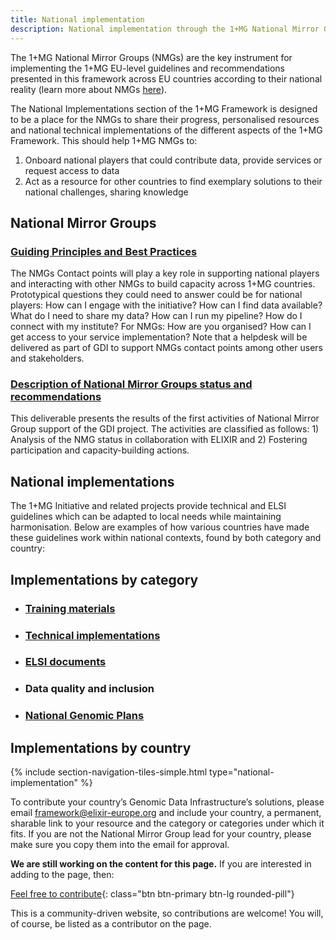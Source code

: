 ```yaml
---
title: National implementation
description: National implementation through the 1+MG National Mirror Groups (NMGs)
---
```

The 1+MG National Mirror Groups (NMGs) are the key instrument for implementing the 1+MG EU-level guidelines and recommendations presented in this framework across EU countries according to their national reality (learn more about NMGs <a href="https://zenodo.org/record/5018535">here<a>). 

The National Implementations section of the 1+MG Framework is designed to be a place for the NMGs to share their progress, personalised resources and national technical implementations of the different aspects of the 1+MG Framework. This should help 1+MG NMGs to: 
1) Onboard national players that could contribute data, provide services or request access to data
2) Act as a resource for other countries to find exemplary solutions to their national challenges, sharing knowledge

## National Mirror Groups

### [Guiding Principles and Best Practices](https://zenodo.org/records/10058201)

The NMGs Contact points will play a key role in supporting national players and interacting with other NMGs to build capacity across 1+MG countries. Prototypical questions they could need to answer could be for national players: How can I engage with the initiative? How can I find data available? What do I need to share my data? How can I run my pipeline? How do I connect with my institute? For NMGs: How are you organised? How can I get access to your service implementation? Note that a helpdesk will be delivered as part of GDI to support NMGs contact points among other users and stakeholders.

### [Description of National Mirror Groups status and recommendations](https://zenodo.org/records/14001481)

This deliverable presents the results of the first activities of National Mirror Group support of the GDI project. The activities are classified as follows: 1) Analysis of the NMG status in collaboration with ELIXIR and 2) Fostering participation and capacity-building actions. 

## National implementations

The 1+MG Initiative and related projects provide technical and ELSI guidelines which can be adapted to local needs while maintaining harmonisation. Below are examples of how various countries have made these guidelines work within national contexts, found by both category and country:

## Implementations by category

* ### <a href="{{'/training-materials' | relative_url}}">Training materials</a>
* ### <a href="{{'/technical-implementation' | relative_url}}">Technical implementations</a>
* ### <a href="{{'/elsi-documents' | relative_url}}">ELSI documents</a>
* ### Data quality and inclusion
* ### <a href="{{'/national-genomic-plans' | relative_url}}">National Genomic Plans</a>

## Implementations by country
{% include section-navigation-tiles-simple.html type="national-implementation" %}

To contribute your country’s Genomic Data Infrastructure’s solutions, please email [framework@elixir-europe.org](mailto:framework@elixir-europe.org) and include your country, a permanent, sharable link to your resource and the category or categories under which it fits.  If you are not the National Mirror Group lead for your country, please make sure you copy them into the email for approval.

**We are still working on the content for this page.** If you are interested in adding to the page, then:

[Feel free to contribute](how_to_contribute){: class="btn btn-primary btn-lg rounded-pill"}

This is a community-driven website, so contributions are welcome! You will, of course, be listed as a contributor on the page.
